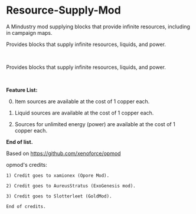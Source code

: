 # Resource-Supply-Mod
A Mindustry mod supplying blocks that provide infinite resources, including in campaign maps.


Provides blocks that supply infinite resources, liquids, and power.

<br>

Provides blocks that supply infinite resources, liquids, and power.

<br>

**Feature List:**

0. Item sources are available at the cost of 1 copper each.

1. Liquid sources are available at the cost of 1 copper each.

2. Sources for unlimited energy (power) are available at the cost of 1 copper each.


**End of list.**


Based on https://github.com/xenoforce/opmod


opmod's credits:

    1) Credit goes to xamionex (Opore Mod).

    2) Credit goes to AureusStratus (ExoGenesis mod).

    3) Credit goes to Slotterleet (GoldMod).

    End of credits.
